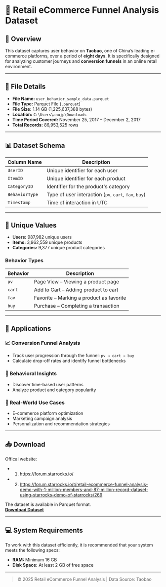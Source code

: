 
# 🛒 Retail eCommerce Funnel Analysis Dataset

## 📄 Overview

This dataset captures user behavior on **Taobao**, one of China’s leading e-commerce platforms, over a period of **eight days**. It is specifically designed for analyzing customer journeys and **conversion funnels** in an online retail environment.

---

## 📂 File Details

- **File Name:** `user_behavior_sample_data.parquet`  
- **File Type:** Parquet File (`.parquet`)  
- **File Size:** 1.14 GB (1,225,637,388 bytes)  
- **Location:** `C:\Users\anujp\Downloads`  
- **Time Period Covered:** November 25, 2017 – December 2, 2017  
- **Total Records:** 86,953,525 rows  

---

## 📊 Dataset Schema

| Column Name   | Description                                 |
|---------------|---------------------------------------------|
| `UserID`      | Unique identifier for each user             |
| `ItemID`      | Unique identifier for each product          |
| `CategoryID`  | Identifier for the product's category       |
| `BehaviorType`| Type of user interaction (`pv`, `cart`, `fav`, `buy`) |
| `Timestamp`   | Time of interaction in UTC                  |

---

## 🔢 Unique Values

- **Users:** 987,982 unique users  
- **Items:** 3,962,559 unique products  
- **Categories:** 9,377 unique product categories  

### Behavior Types

| Behavior | Description                        |
|----------|------------------------------------|
| `pv`     | Page View – Viewing a product page |
| `cart`   | Add to Cart – Adding product to cart|
| `fav`    | Favorite – Marking a product as favorite |
| `buy`    | Purchase – Completing a transaction |

---

## 🚀 Applications

### 📈 Conversion Funnel Analysis
- Track user progression through the funnel: `pv → cart → buy`
- Calculate drop-off rates and identify funnel bottlenecks

### 🧠 Behavioral Insights
- Discover time-based user patterns
- Analyze product and category popularity

### 🏪 Real-World Use Cases
- E-commerce platform optimization  
- Marketing campaign analysis  
- Personalization and recommendation strategies

---

## 📥 Download

Offical website:
* 1) https://forum.starrocks.io/
* 2) https://forum.starrocks.io/t/retail-ecommerce-funnel-analysis-demo-with-1-million-members-and-87-million-record-dataset-using-starrocks-demo-of-starrocks/269

The dataset is available in Parquet format.  
**[Download Dataset](#)**

---

## 💻 System Requirements

To work with this dataset efficiently, it is recommended that your system meets the following specs:

- **RAM:** Minimum 16 GB  
- **Disk Space:** At least 2 GB of free space  

---

> © 2025 Retail eCommerce Funnel Analysis | Data Source: Taobao
